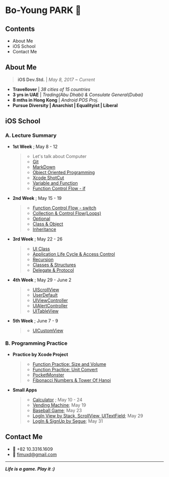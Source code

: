 # Bo-Young PARK  

## Contents

- About Me
- iOS School
- Contact Me

## About Me

> **iOS Dev.Std.** | *May 8, 2017 ~ Current*

- **Travellover** | *38 cities of  15 countries*
- **3 yrs in UAE** | *Trading(Abu Dhabi) & Consulate General(Dubai)*
- **8 mths in Hong Kong** | *Android POS Proj.*
- **Pursue Diversity | Anarchist | Equalityist | Liberal** 


## iOS School

### A. Lecture Summary 
- **1st Week** ; May 8 - 12

	> * Let's talk about Computer
	> * [Git](https://github.com/fimuxd/iOS_Campus/tree/master/A_LectureSummary/170509)
	> * [MarkDown](https://github.com/fimuxd/iOS_Campus/tree/master/A_LectureSummary/170510/MarkDown)
	> * [Object Oriented Programming](https://github.com/fimuxd/iOS_Campus/tree/master/A_LectureSummary/170510/ObjectOrientedProgramming)
	> * [Xcode ShotCut](https://github.com/fimuxd/iOS_Campus/tree/master/A_LectureSummary/170510/XcodeShotCut)
	> * [Variable and Function](https://github.com/fimuxd/iOS_Campus/tree/master/A_LectureSummary/170511/FuncAndVar)
	> * [Function Control Flow - if](https://github.com/fimuxd/iOS_Campus/tree/master/A_LectureSummary/170512)

- **2nd Week** ; May 15 - 19
	> * [Function Control Flow - switch](https://github.com/fimuxd/iOS_Campus/tree/master/A_LectureSummary/170515)
	> * [Collection & Control Flow(Loops)](https://github.com/fimuxd/iOS_Campus/tree/master/A_LectureSummary/170516)
	> * [Optional](https://github.com/fimuxd/iOS_Campus/tree/master/A_LectureSummary/170517/Optional)
	> * [Class & Object](https://github.com/fimuxd/iOS_Campus/tree/master/A_LectureSummary/170517/Class%20and%20Object)
	> * [Inheritance](https://github.com/fimuxd/iOS_Campus/tree/master/A_LectureSummary/170518)

- **3rd Week** ; May 22 - 26
	> * [UI Class](https://github.com/fimuxd/iOS_Campus/tree/master/A_LectureSummary/170522)
	> * [Application Life Cycle & Access Control](https://github.com/fimuxd/iOS_Campus/tree/master/A_LectureSummary/170523)
	> * [Recursion](https://github.com/fimuxd/iOS_Campus/tree/master/A_LectureSummary/170524/Recursion)
	> * [Classes & Structures](https://github.com/fimuxd/iOS_Campus/tree/master/A_LectureSummary/170524/Classes%20and%20Structures)
	> * [Delegate & Protocol](https://github.com/fimuxd/iOS_Campus/tree/master/A_LectureSummary/170526)

- **4th Week** ; May 29 - June 2
	> * [UIScrollView](https://github.com/fimuxd/iOS_Campus/tree/master/A_LectureSummary/170529/UIScrollView)
	> * [UserDefault](https://github.com/fimuxd/iOS_Campus/tree/master/A_LectureSummary/170530/UserDefault)
	> * [UIViewController](https://github.com/fimuxd/iOS_Campus/tree/master/A_LectureSummary/170530/UIViewController%20and%20UIAlertControl)
	> * [UIAlertController](https://github.com/fimuxd/iOS_Campus/tree/master/A_LectureSummary/170601)
	> * [UITableView](https://github.com/fimuxd/iOS_Campus/tree/master/A_LectureSummary/170602)
	 
- **5th Week** ; June 7 - 9
	> * [UICustomView]()
	

### B. Programming Practice

- **Practice by Xcode Project**

	> * [Function Practice: Size and Volume](https://github.com/fimuxd/iOS_Campus/blob/master/C_Task/함수연습_170512/ShapePractice.playground/Contents.swift)
	> * [Function Practice: Unit Convert](https://github.com/fimuxd/iOS_Campus/blob/master/C_Task/함수연습_170512/Toolbox.playground/Contents.swift)
	> * [PocketMonster](https://github.com/fimuxd/iOS_Campus/tree/master/A_LectureSummary/170517/Class%20and%20Object/PocketMonster/PocketMonster)
	> * [Fibonacci Numbers & Tower Of Hanoi](https://github.com/fimuxd/iOS_Campus/blob/master/B_Programming%20Practice/Practice%20by%20Xcode%20Project/SelfStudy(Loops)/SelfStudy(Loops)/ViewController.swift)

- **Small Apps**

	> * [Calculator](https://github.com/fimuxd/iOS_Campus/tree/master/B_Project/170510_Calculator%20Practice) ; May 10 - 24
	> * [Vending Machine](https://github.com/fimuxd/iOS_Campus/blob/master/A_LectureSummary/170517/Class%20and%20Object/VendingMachine/VendingMachine/ViewController.swift); May 19
	> * [Baseball Game](https://github.com/fimuxd/iOS_Campus/tree/master/A_LectureSummary/170523/BaseBall); May 23
	> * [LogIn View by Stack, ScrollView, UITextField](https://github.com/fimuxd/iOS_Campus/blob/master/B_Programming%20Practice/Practice%20by%20Xcode%20Project/LogInCoverPractice/LogInCoverPractice/ViewController.swift); May 29
	> * [LogIn & SignUp by Segue](https://github.com/fimuxd/iOS_Campus/tree/master/B_Programming%20Practice/Small%20Apps/LogInAndSignUpPractice); May 31


## Contact Me
- 📱 +82 10.3316.1609
- 📧 fimuxd@gmail.com


***
***Life is a game. Play it :)***

